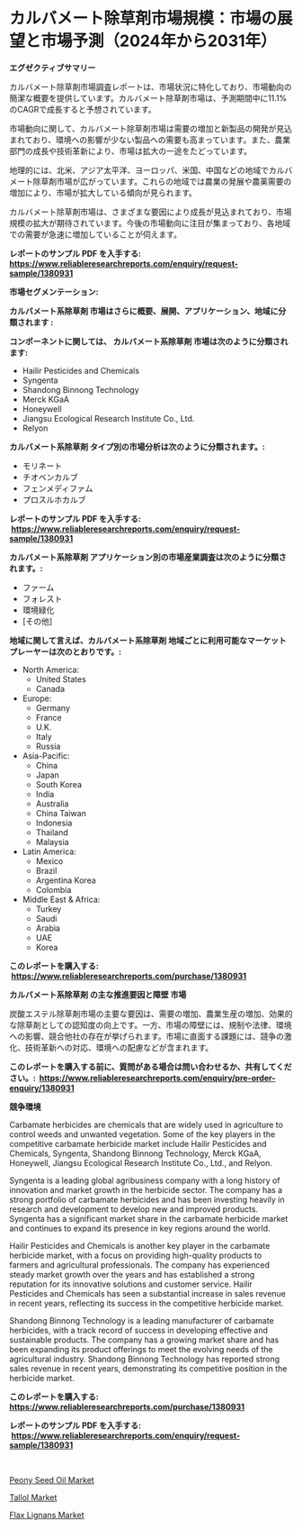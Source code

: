 <p><h1>カルバメート除草剤市場規模：市場の展望と市場予測（2024年から2031年）</h1></p><p><strong>エグゼクティブサマリー</strong></p>
<p><p>カルバメート除草剤市場調査レポートは、市場状況に特化しており、市場動向の簡潔な概要を提供しています。カルバメート除草剤市場は、予測期間中に11.1%のCAGRで成長すると予想されています。</p><p>市場動向に関して、カルバメート除草剤市場は需要の増加と新製品の開発が見込まれており、環境への影響が少ない製品への需要も高まっています。また、農業部門の成長や技術革新により、市場は拡大の一途をたどっています。</p><p>地理的には、北米、アジア太平洋、ヨーロッパ、米国、中国などの地域でカルバメート除草剤市場が広がっています。これらの地域では農業の発展や農薬需要の増加により、市場が拡大している傾向が見られます。</p><p>カルバメート除草剤市場は、さまざまな要因により成長が見込まれており、市場規模の拡大が期待されています。今後の市場動向に注目が集まっており、各地域での需要が急速に増加していることが伺えます。</p></p>
<p><strong>レポートのサンプル PDF を入手する: <a href="https://www.reliableresearchreports.com/enquiry/request-sample/1380931">https://www.reliableresearchreports.com/enquiry/request-sample/1380931</a></strong></p>
<p><strong>市場セグメンテーション:</strong></p>
<p><strong> カルバメート系除草剤 市場はさらに概要、展開、アプリケーション、地域に分類されます :</strong></p>
<p><strong>コンポーネントに関しては、 カルバメート系除草剤 市場は次のように分類されます: &nbsp;</strong></p>
<p><ul><li>Hailir Pesticides and Chemicals</li><li>Syngenta</li><li>Shandong Binnong Technology</li><li>Merck KGaA</li><li>Honeywell</li><li>Jiangsu Ecological Research Institute Co., Ltd.</li><li>Relyon</li></ul></p>
<p><strong> カルバメート系除草剤 タイプ別の市場分析は次のように分類されます。:</strong></p>
<p><ul><li>モリネート</li><li>チオベンカルブ</li><li>フェンメディファム</li><li>プロスルホカルブ</li></ul></p>
<p><strong>レポートのサンプル PDF を入手する: &nbsp;<a href="https://www.reliableresearchreports.com/enquiry/request-sample/1380931">https://www.reliableresearchreports.com/enquiry/request-sample/1380931</a></strong></p>
<p><strong> カルバメート系除草剤 アプリケーション別の市場産業調査は次のように分類されます。:</strong></p>
<p><ul><li>ファーム</li><li>フォレスト</li><li>環境緑化</li><li>[その他]</li></ul></p>
<p><strong>地域に関して言えば、カルバメート系除草剤 地域ごとに利用可能なマーケットプレーヤーは次のとおりです。:</strong></p>
<p><ul>
    <li>
        North America:
        <ul>
            <li>United States</li>
            <li>Canada</li>
        </ul>
    </li>
    <li>
        Europe:
        <ul>
            <li>Germany</li>
            <li>France</li>
            <li>U.K.</li>
            <li>Italy</li>
            <li>Russia</li>
        </ul>
    </li>
    <li>
        Asia-Pacific:
        <ul>
            <li>China</li>
            <li>Japan</li>
            <li>South Korea</li>
            <li>India</li>
            <li>Australia</li>
            <li>China Taiwan</li>
            <li>Indonesia</li>
            <li>Thailand</li>
            <li>Malaysia</li>
        </ul>
    </li>
    <li>
        Latin America:
        <ul>
            <li>Mexico</li>
            <li>Brazil</li>
            <li>Argentina Korea</li>
            <li>Colombia</li>
        </ul>
    </li>
    <li>
        Middle East & Africa:
        <ul>
            <li>Turkey</li>
            <li>Saudi</li>
            <li>Arabia</li>
            <li>UAE</li>
            <li>Korea</li>
        </ul>
    </li>
    </ul></p>
<p><strong>このレポートを購入する: &nbsp;<a href="https://www.reliableresearchreports.com/purchase/1380931">https://www.reliableresearchreports.com/purchase/1380931</a></strong></p>
<p><strong>カルバメート系除草剤 の主な推進要因と障壁 市場</strong></p>
<p><p>炭酸エステル除草剤市場の主要な要因は、需要の増加、農業生産の増加、効果的な除草剤としての認知度の向上です。一方、市場の障壁には、規制や法律、環境への影響、競合他社の存在が挙げられます。市場に直面する課題には、競争の激化、技術革新への対応、環境への配慮などが含まれます。</p></p>
<p><strong>このレポートを購入する前に、質問がある場合は問い合わせるか、共有してください。:&nbsp; <a href="https://www.reliableresearchreports.com/enquiry/pre-order-enquiry/1380931">https://www.reliableresearchreports.com/enquiry/pre-order-enquiry/1380931</a></strong></p>
<p><strong>競争環境</strong></p>
<p><p>Carbamate herbicides are chemicals that are widely used in agriculture to control weeds and unwanted vegetation. Some of the key players in the competitive carbamate herbicide market include Hailir Pesticides and Chemicals, Syngenta, Shandong Binnong Technology, Merck KGaA, Honeywell, Jiangsu Ecological Research Institute Co., Ltd., and Relyon.</p><p>Syngenta is a leading global agribusiness company with a long history of innovation and market growth in the herbicide sector. The company has a strong portfolio of carbamate herbicides and has been investing heavily in research and development to develop new and improved products. Syngenta has a significant market share in the carbamate herbicide market and continues to expand its presence in key regions around the world.</p><p>Hailir Pesticides and Chemicals is another key player in the carbamate herbicide market, with a focus on providing high-quality products to farmers and agricultural professionals. The company has experienced steady market growth over the years and has established a strong reputation for its innovative solutions and customer service. Hailir Pesticides and Chemicals has seen a substantial increase in sales revenue in recent years, reflecting its success in the competitive herbicide market.</p><p>Shandong Binnong Technology is a leading manufacturer of carbamate herbicides, with a track record of success in developing effective and sustainable products. The company has a growing market share and has been expanding its product offerings to meet the evolving needs of the agricultural industry. Shandong Binnong Technology has reported strong sales revenue in recent years, demonstrating its competitive position in the herbicide market.</p></p>
<p><strong>このレポートを購入する: &nbsp; <a href="https://www.reliableresearchreports.com/purchase/1380931">https://www.reliableresearchreports.com/purchase/1380931</a></strong></p>
<p><strong>レポートのサンプル PDF を入手する: &nbsp;<a href="https://www.reliableresearchreports.com/enquiry/request-sample/1380931">https://www.reliableresearchreports.com/enquiry/request-sample/1380931</a></strong><strong></strong></p>
<p>&nbsp;</p>
<p><p><a href="https://invited-way-688.notion.site/Peony-Seed-Oil-Market-Provides-a-Comprehensive-Analysis-Including-a-Macro-Overview-of-the-Market-as--aa50d6e877dd4ef8b87a60bebe8460b7">Peony Seed Oil Market</a></p><p><a href="https://butternut-bug-553.notion.site/Tallol-Market-Offers-Provide-Insightful-Data-for-the-Time-Period-from-2024-to-2031-and-also-Provide--d80ce5b65de843e8949387038e09e2c9">Tallol Market</a></p><p><a href="https://mire-aunt-385.notion.site/Flax-Lignans-Market-A-Comprehensive-Report-of-its-Market-Share-Growth-Trends-2024-2031-7053e710a39049d19a249d303f231c23">Flax Lignans Market</a></p></p>